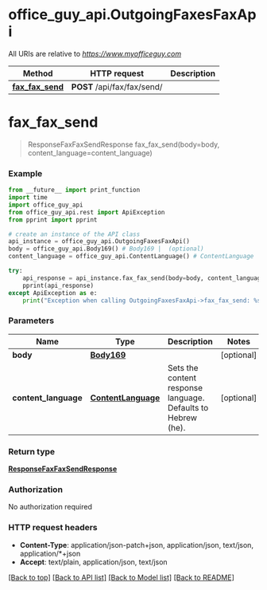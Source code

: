 # office_guy_api.OutgoingFaxesFaxApi

All URIs are relative to *https://www.myofficeguy.com*

Method | HTTP request | Description
------------- | ------------- | -------------
[**fax_fax_send**](OutgoingFaxesFaxApi.md#fax_fax_send) | **POST** /api/fax/fax/send/ | 

# **fax_fax_send**
> ResponseFaxFaxSendResponse fax_fax_send(body=body, content_language=content_language)



### Example
```python
from __future__ import print_function
import time
import office_guy_api
from office_guy_api.rest import ApiException
from pprint import pprint

# create an instance of the API class
api_instance = office_guy_api.OutgoingFaxesFaxApi()
body = office_guy_api.Body169() # Body169 |  (optional)
content_language = office_guy_api.ContentLanguage() # ContentLanguage | Sets the content response language. Defaults to Hebrew (he). (optional)

try:
    api_response = api_instance.fax_fax_send(body=body, content_language=content_language)
    pprint(api_response)
except ApiException as e:
    print("Exception when calling OutgoingFaxesFaxApi->fax_fax_send: %s\n" % e)
```

### Parameters

Name | Type | Description  | Notes
------------- | ------------- | ------------- | -------------
 **body** | [**Body169**](Body169.md)|  | [optional] 
 **content_language** | [**ContentLanguage**](.md)| Sets the content response language. Defaults to Hebrew (he). | [optional] 

### Return type

[**ResponseFaxFaxSendResponse**](ResponseFaxFaxSendResponse.md)

### Authorization

No authorization required

### HTTP request headers

 - **Content-Type**: application/json-patch+json, application/json, text/json, application/*+json
 - **Accept**: text/plain, application/json, text/json

[[Back to top]](#) [[Back to API list]](../README.md#documentation-for-api-endpoints) [[Back to Model list]](../README.md#documentation-for-models) [[Back to README]](../README.md)

